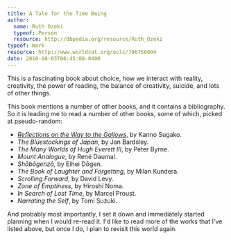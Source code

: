 ```yaml
---
title: A Tale for the Time Being
author:
  name: Ruth Ozeki
  typeof: Person
  resource: http://dbpedia.org/resource/Ruth_Ozeki
typeof: Work
resource: http://www.worldcat.org/oclc/796756004
date: 2016-08-03T06:45:08-0400
---
```


This is a fascinating book about choice, how we interact with reality,
creativity, the power of reading, the balance of creativity, suicide, and
lots of other things.

<!--more-->

This book mentions a number of other books, and it contains
a bibliography. So it is leading me to read a number of other books, some
of which, picked at pseudo-random:

* <span resource="http://www.worldcat.org/oclc/764532715" property="p:lead_to">[*Reflections on the Way to the Gallows*](/reading-log/sugako-kanno/reflections-on-the-way-to-the-gallows), by Kanno Sugako.</span>
* *The Bluestockings of Japan*, by Jan Bardsley.
* *The Many Worlds of Hugh Everett III*, by Peter Byrne.
* *Mount Analogue*, by René Daumal.
* *Shōbōgenzō*, by Eihei Dōgen.
* *The Book of Laughter and Forgetting*, by Milan Kundera.
* *Scrolling Forward*, by David Levy.
* *Zone of Emptiness*, by Hiroshi Noma.
* *In Search of Lost Time*, by Marcel Proust.
* *Narrating the Self*, by Tomi Suzuki.

And probably most importantly, I set it down and immediately started
planning when I would re-read it. I'd like to read more of the works that
I've listed above, but once I do, I plan to revisit this world again.

[gallows]: /reading-log/sugako-kanno/reflections-way-to-gallows/
